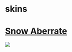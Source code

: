 # skins
# [Snow Aberrate](https://drive.google.com/file/d/1lmeI45mOkANPEtHe2PDHM48LgxhmtT3K/view?usp=sharing)
![](https://media.discordapp.net/attachments/748348970044227588/894094379227152415/unknown.png?width=939&height=524)
